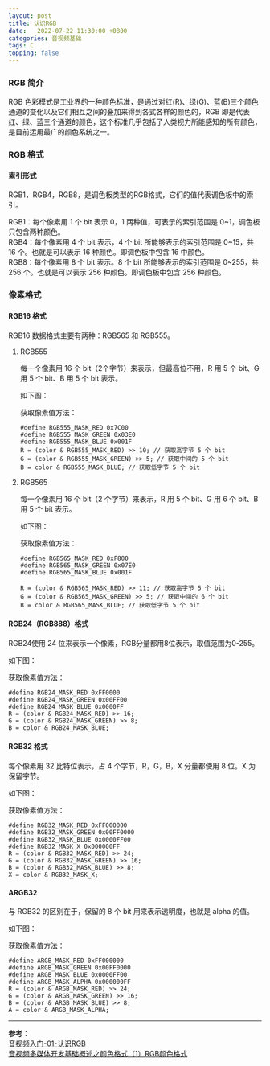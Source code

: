 ```yaml
---
layout: post
title: 认识RGB
date:   2022-07-22 11:30:00 +0800
categories: 音视频基础
tags: C
topping: false
---
```


<!--
本文档表格居中显示
-->
<!--
<style>
table {
width: 90%;
margin: auto;
}
</style>
-->

### RGB 简介

RGB 色彩模式是工业界的一种颜色标准，是通过对红(R)、绿(G)、蓝(B)三个颜色通道的变化以及它们相互之间的叠加来得到各式各样的颜色的，RGB 即是代表红、绿、蓝三个通道的颜色，这个标准几乎包括了人类视力所能感知的所有颜色，是目前运用最广的颜色系统之一。  

### RGB 格式

#### 索引形式

RGB1，RGB4，RGB8，是调色板类型的RGB格式，它们的值代表调色板中的索引。  

RGB1：每个像素用 1 个 bit 表示 0，1 两种值，可表示的索引范围是 0~1，调色板只包含两种颜色。  
RGB4：每个像素用 4 个 bit 表示，4 个 bit 所能够表示的索引范围是 0~15，共 16 个。也就是可以表示 16 种颜色。即调色板中包含 16 中颜色。  
RGB8：每个像素用 8 个 bit 表示。8 个 bit 所能够表示的索引范围是 0~255，共 256 个。也就是可以表示 256 种颜色。即调色板中包含 256 种颜色。  

### 像素格式

#### RGB16 格式

RGB16 数据格式主要有两种：RGB565 和 RGB555。  

1. RGB555  
    
    每一个像素用 16 个 bit（2个字节）来表示，但最高位不用，R 用 5 个 bit、G 用 5 个 bit、B 用 5 个 bit 表示。  
    
    如下图：  
    ![]()
    
    获取像素值方法： 
    ```
    #define RGB555_MASK_RED 0x7C00
    #define RGB555_MASK_GREEN 0x03E0
    #define RGB555_MASK_BLUE 0x001F
    R = (color & RGB555_MASK_RED) >> 10; // 获取高字节 5 个 bit  
    G = (color & RGB555_MASK_GREEN) >> 5; // 获取中间的 5 个 bit  
    B = color & RGB555_MASK_BLUE; // 获取低字节 5 个 bit  
    ```
    
2. RGB565  
    
    每一个像素用 16 个 bit（2 个字节）来表示，R 用 5 个 bit、G 用 6 个 bit、B 用 5 个 bit 表示。  
    
    如下图：  
    ![]()  
    
    获取像素值方法：  
    ```
    #define RGB565_MASK_RED 0xF800
    #define RGB565_MASK_GREEN 0x07E0
    #define RGB565_MASK_BLUE 0x001F

    R = (color & RGB565_MASK_RED) >> 11; // 获取高字节 5 个 bit  
    G = (color & RGB565_MASK_GREEN) >> 5; // 获取中间的 6 个 bit  
    B = color & RGB565_MASK_BLUE; // 获取低字节 5 个 bit
    ```  
    
#### RGB24（RGB888）格式  

RGB24使用 24 位来表示一个像素，RGB分量都用8位表示，取值范围为0-255。  

如下图：  
![]()  

获取像素值方法：  
```
#define RGB24_MASK_RED 0xFF0000
#define RGB24_MASK_GREEN 0x00FF00
#define RGB24_MASK_BLUE 0x0000FF
R = (color & RGB24_MASK_RED) >> 16;
G = (color & RGB24_MASK_GREEN) >> 8;
B = color & RGB24_MASK_BLUE;
```  

#### RGB32 格式 

每个像素用 32 比特位表示，占 4 个字节，R，G，B，X 分量都使用 8 位。X 为保留字节。    

如下图：  
![]()  

获取像素值方法：  
```
#define RGB32_MASK_RED 0xFF000000
#define RGB32_MASK_GREEN 0x00FF0000
#define RGB32_MASK_BLUE 0x0000FF00
#define RGB32_MASK_X 0x000000FF
R = (color & RGB32_MASK_RED) >> 24;
G = (color & RGB32_MASK_GREEN) >> 16;
B = (color & RGB32_MASK_BLUE) >> 8;
X = color & RGB32_MASK_X;
```

#### ARGB32

与 RGB32 的区别在于，保留的 8 个 bit 用来表示透明度，也就是 alpha 的值。  

如下图：  
![]()  

获取像素值方法： 
```
#define ARGB_MASK_RED 0xFF000000
#define ARGB_MASK_GREEN 0x00FF0000
#define ARGB_MASK_BLUE 0x0000FF00
#define ARGB_MASK_ALPHA 0x000000FF
R = (color & ARGB_MASK_RED) >> 24;
G = (color & ARGB_MASK_GREEN) >> 16;
B = (color & ARGB_MASK_BLUE) >> 8;
A = color & ARGB_MASK_ALPHA;
```

--- 
**参考**：  
[音视频入门-01-认识RGB](https://www.ihubin.com/blog/audio-video-basic-01-rgb-intro/)  
[音视频多媒体开发基础概述之颜色格式（1）RGB颜色格式](https://blog.csdn.net/jzwjzw19900922/article/details/119697031)  
